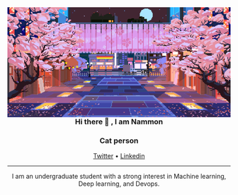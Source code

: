
<img align="right" alt="Coding" width="1000" src="./original.gif">
<h3 align="center"> Hi there 👋 , I am Nammon</h3>
<h3 align="center"> Cat person</h3>
</p>
<p align="center">
  <a href="https://twitter.com">Twitter</a> •
  <a href="https://www.linkedin.com/in/porramin-sritong-096428257/" >Linkedin</a>
</p>

---
</p>
<p align="center">
I am an undergraduate student with a strong interest in
Machine learning, Deep learning, and Devops. 
</p>
